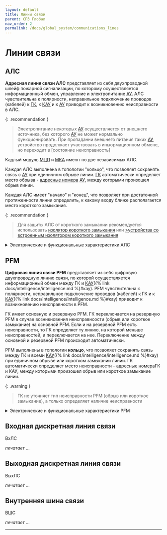 ```yaml
---
layout: default
title: Линии связи
parent: СПЗ Глобал
nav_order: 2
permalink: /docs/global_system/communications_lines
---
```


# Линии связи

## АЛС
**Адресная линия связи АЛС** представляет из себя двухпроводной шлейф пожарной сигнализации, по которому осуществляется информационный обмен, управление и электропитание [АУ]. АЛС чувствительна к полярности, неправильное подключение проводов (кабелей) к [ГК], к [КАУ] и к [АУ] приводит к возникновению неисправности в АЛС. 

{: .recommendation }
> Электропитание некоторых [АУ] осуществляется от внешнего источника, без которого [АУ] не может нормально функционировать. При пропаданни внешнего питания таких [АУ], устройство продолжает участвовать в иныормационном обмене, но переходит в [состояние неисправность]

Кадлый модуль [МЦП] и [МКА] имеют по две независимых АЛС.

Каждая АЛС выполнена в топологии "кольцо", что позволяет сохранять связь с [АУ] при единичном обрыве линии. [ГК] автоматически определяет место обрыва - [адресные номера] [АУ], между которыми произошел обрыв линии.

Каждая АЛС имеет "начало" и "конец", что позволяет при достаточной протяженности линии определить, к какому входу ближе располагается место короткого замыкания.

{: .recommendation }
> Для защиты АЛС от короткого замыкании рекомендуется использовать [изолятор короткого замыкания] или [>устройства со встроенным изолятором короткого замыкания]

<details markdown="block">
  <summary>
  Электрические и функциональные характеристики АЛС
  </summary>

<table> 
  <thead> 
    <tr> 
      <th style="text-align: center">Характеристика</th>
      <th style="text-align: center">Значение</th>
    </tr>
  </thead> 
  <tbody>
    <tr>
      <td style="text-align: left">Максимальное количество подключаемых <a href="/gk_manual/docs/address_devices#адресные-устройства">АУ</a> к одной АЛС</td>
      <td style="text-align: center">250</td>
    </tr>
    <tr>
      <td style="text-align: left">Выходное напряжение на клеммах АЛС, В</td>
      <td style="text-align: center">23±3,6</td>
    </tr>
    <tr>
      <td style="text-align: left">Максимальная длина сегмента АЛС, м</td>
      <td style="text-align: center">400</td>
    </tr>
    <tr>
      <td style="text-align: left">Максимальная суммарная длина АЛС, м</td>
      <td style="text-align: center">100000</td>
    </tr>
    <tr>
      <td style="text-align: left">Максимальное сопротивление кабеля сегмента АЛС, Ом</td>
      <td style="text-align: center">50</td>
    </tr>
    <tr>
      <td style="text-align: left">Минимальное сопротивление изоляции кабеля АЛС, Ом</td>
      <td style="text-align: center">50000</td>
    </tr>
    <tr>
      <td style="text-align: left">Максимальная удельная емкость кабеля АЛС, пФ/м</td>
      <td style="text-align: center">80</td>
    </tr>
  </tbody>
</table>

{: .note }
> Сегментом АЛС считается участок кабеля [ГК] — [АУ] и [АУ] — [АУ]

</details>

## PFM
**Цифровая линия связи PFM** представляет из себя цифровую двухпроводную линию связи, по которой осуществляется информационный обмен между ГК и [КАУ]({% link docs/intelligence/intelligence.md %}#кау). PFM чувствительна к полярности, неправильное подключение проводов (кабелей) к ГК и к [КАУ]({% link docs/intelligence/intelligence.md %}#кау) приводит к возникновению неисправности в PFM.

ГК имеет основную и резервную PFM. ГК переключается на резервную PFM в случае возникновения неисправнсости (обрыв или короткое замыкание) на основной PFM. Если и на резервной PFM есть неисправности, то ГК определяет ту линию, на которой меньше неисправностей, и переключается на нее. Переключение между основной и резервной PFM происходит автоматически.

PFM выполнены в топологии **кольцо**, что позволяет сохранять связь между ГК и всеми [КАУ]({% link docs/intelligence/intelligence.md %}#кау) при единичном обрыве или коротком замыкании линии. ГК автоматически определяет место неисправности - <a href="/gk_manual/docs/global_system#адресный-номер-гк-и-кау">адресные номера</a>ГК и КАУ, между которыми произошел обрыв или короткое замыкание линии.

{: .warning }
> ГК не уточняет тип неисправности PFM (обрыв или короткое замыкание), а только определяет наличие неисправности

<details markdown="block">
  <summary>
  Электрические и функциональные характеристики PFM
  </summary>
   
|**Характеристика**|**Значение**|
|:---|:---:|
| Максимальное количество подключенных ГК и [КАУ]({% link docs/intelligence/intelligence.md %}#кау) по олной PFM | 65 |
| Максимальная длина сегмента PFM, м | 1000 |
| Максимальная суммарная длина PFM, м | 65000 |
| Минимальное сопротивление изоляции кабеля PFM, кОм | 50 |
| Максимальная удельная емкость кабеля PFM, пФ/м | 80 |

{: .note }
> Сегментом PFM считается участок кабеля ГК — [КАУ]({% link docs/intelligence/intelligence.md %}#кау) и [КАУ]({% link docs/intelligence/intelligence.md %}#кау) — [КАУ]({% link docs/intelligence/intelligence.md %}#кау)

</details>

## Входная дискретная линия связи
ВхЛС

_печатает_ ...

## Выходная дискретная линия связи
ВыхЛС

_печатает_ ...

## Внутренняя шина связи
ВШС

_печатает_ ...

---

[ГК]: /gk_manual/docs/gk#гк
[КАУ]: /gk_manual/docs/kau#кау
[ТПУ]: /gk_manual/docs/tpu#тпу
[АУ]: /gk_manual/docs/address_devices#адресные-устройства
[МЦП]: /gk_manual/docs/composite_modules#модуль-центрального-процессора
[МКА]: /gk_manual/docs/composite_modules#модуль-кольцевых-адресных-линий-связи
[адресные номера]: /gk_manual/docs/global_system/address_number#адресный-номер-ау
[изолятор короткого замыкания]: /gk_manual/docs/address_devices/s_c_isolated_devices#изолятор-короткого-замыкания-ми-r2
[>устройства со встроенным изолятором короткого замыкания]: /gk_manual/docs/address_devices/s_c_isolated_devices#устройства-с-изолятором-короткого-замыкания
